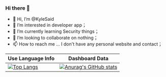 ### Hi there 👋

<!--
**KyleSaid/KyleSaid** is a ✨ _special_ ✨ repository because its `README.md` (this file) appears on your GitHub profile.

Here are some ideas to get you started:

- 🔭 I’m currently working on ...
- 🌱 I’m currently learning ...
- 👯 I’m looking to collaborate on ...
- 🤔 I’m looking for help with ...
- 💬 Ask me about ...
- 📫 How to reach me: ...
- 😄 Pronouns: ...
- ⚡ Fun fact: ...
-->
- 👋 Hi, I’m @KyleSaid
- 👀 I’m interested in developer app；
- 🌱 I’m currently learning Security things；
- 💞️ I’m looking to collaborate on nothing；
- 📫 How to reach me ... I don't have any personal website and contact；

|Use Language Info|Dashboard Data|
|----------------------------------------------------------------------|----------------------------------------------------------------------|
| [![Top Langs](https://github-readme-stats.vercel.app/api/top-langs/?username=KyleSaid&layout=compact)](https://github.com/anuraghazra/github-readme-stats) | [![Anurag's GitHub stats](https://github-readme-stats.vercel.app/api?username=KyleSaid&count_private=true&show_icons=true&theme=calm)](https://github.com/anuraghazra/github-readme-stats) |


